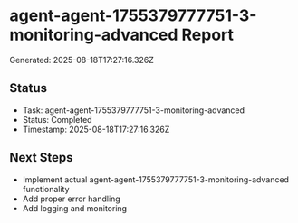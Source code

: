 # agent-agent-1755379777751-3-monitoring-advanced Report

Generated: 2025-08-18T17:27:16.326Z

## Status
- Task: agent-agent-1755379777751-3-monitoring-advanced
- Status: Completed
- Timestamp: 2025-08-18T17:27:16.326Z

## Next Steps
- Implement actual agent-agent-1755379777751-3-monitoring-advanced functionality
- Add proper error handling
- Add logging and monitoring
